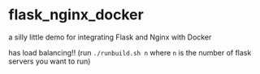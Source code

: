 # flask_nginx_docker
a silly little demo for integrating Flask and Nginx with Docker

has load balancing!! (run `./runbuild.sh n` where `n` is the number of flask servers you want to run)
